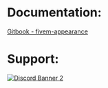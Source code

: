 # Documentation:
[Gitbook - fivem-appearance](https://wasabirobby.gitbook.io/wasabi-scripts/scripts/fivem-appearance)

# Support:
<a href='https://discord.gg/XJFNyMy3Bv'>![Discord Banner 2](https://discordapp.com/api/guilds/871846570486796380/widget.png?style=banner2)</a>

